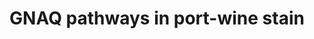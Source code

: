 ---
annotations:
- id: PW:0000003
  parent: signaling pathway
  type: Pathway Ontology
  value: signaling pathway
- id: DOID:0111563
  parent: cardiovascular system disease
  type: Disease Ontology
  value: Sturge-Weber syndrome
- id: DOID:178
  parent: cardiovascular system disease
  type: Disease Ontology
  value: vascular disease
- id: PW:0000013
  parent: disease pathway
  type: Pathway Ontology
  value: disease pathway
- id: DOID:1271
  parent: cardiovascular system disease
  type: Disease Ontology
  value: capillary disease
- id: CL:0000115
  parent: native cell
  type: Cell Type Ontology
  value: endothelial cell
authors:
- Eweitz
- AlexanderPico
- Egonw
- Mkutmon
citedin: ''
communities: []
description: Port-wine stains are caused by somatic, mosaic mutations in the GNAQ
  gene.  The pathogenic variant is usually a p.R183Q (c.G548A) mutation in guanine
  nucleotide binding protein alpha subunit q (GNAQ), primarily expressed in endothelial
  cells.  This pathway shows predicted downstream targets of GNAQ that have been implicated
  in cell proliferation and survival, which leads to angiogenesis and capillary overgrowth.  The
  resulting capillary malformation (CM) causes visibly pink, dark red, or purple discoloration
  of skin. Such "port wine stain" (PWS) of the skin is usually apparent at birth.  It
  has a prevalence of 3-5 children per 1000 live births.  PWS lesions, also known
  as nevus flammeus, are permanent but treatable by laser and topical therapies.  In
  approximately 1 in 50,000 newborns, PWS is associated with Sturge-Weber syndrome
  (SWS), a more serious condition that has symptoms including glaucoma, seizures,
  and developmental delay.  This diagram is based on figure 2 in Van Trigt et al.
  (2022).
last-edited: 2024-03-28
ndex: null
organisms:
- Homo sapiens
redirect_from:
- /index.php/Pathway:WP5437
- /instance/WP5437
- /instance/WP5437_r129342
revision: r129342
schema-jsonld:
- '@context': https://schema.org/
  '@id': https://wikipathways.github.io/pathways/WP5437.html
  '@type': Dataset
  creator:
    '@type': Organization
    name: WikiPathways
  description: Port-wine stains are caused by somatic, mosaic mutations in the GNAQ
    gene.  The pathogenic variant is usually a p.R183Q (c.G548A) mutation in guanine
    nucleotide binding protein alpha subunit q (GNAQ), primarily expressed in endothelial
    cells.  This pathway shows predicted downstream targets of GNAQ that have been
    implicated in cell proliferation and survival, which leads to angiogenesis and
    capillary overgrowth.  The resulting capillary malformation (CM) causes visibly
    pink, dark red, or purple discoloration of skin. Such "port wine stain" (PWS)
    of the skin is usually apparent at birth.  It has a prevalence of 3-5 children
    per 1000 live births.  PWS lesions, also known as nevus flammeus, are permanent
    but treatable by laser and topical therapies.  In approximately 1 in 50,000 newborns,
    PWS is associated with Sturge-Weber syndrome (SWS), a more serious condition that
    has symptoms including glaucoma, seizures, and developmental delay.  This diagram
    is based on figure 2 in Van Trigt et al. (2022).
  keywords:
  - AKT
  - AMOT
  - G-beta
  - G-gamma
  - GNAQ
  - MAP2K1
  - MAP2K2
  - MAP2K3
  - MAP2K4
  - MAP2K5
  - MAP2K6
  - MAP2K7
  - MAPK1
  - MAPK3
  - MTOR
  - NFKB1
  - PDPK1
  - PI3K
  - RAC1
  - RAF1
  - RHOA
  - TRIO
  - YAP1
  license: CC0
  name: GNAQ pathways in port-wine stain
seo: CreativeWork
title: GNAQ pathways in port-wine stain
wpid: WP5437
---